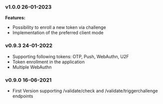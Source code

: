 ### v1.0.0 26-01-2023
**Features:**
* Possibility to enroll a new token via challenge
* Implementation of the preferred client mode

### v0.9.3 24-01-2022

* Supporting following tokens: OTP, Push, WebAuthn, U2F
* Token enrollment in the application
* Multiple WebAuthn

### v0.9.0 16-06-2021
* First Version supporting /validate/check and /validate/triggerchallenge endpoints